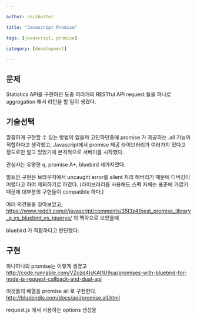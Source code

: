 ```yaml
---

author: noizbuster

title: "Javascript Promise"

tags: [javascript, promise]

category: [development]

---
```


## 문제
Statistics API를 구현하던 도중 여러개의 RESTful API request 들을 하나로 aggregation 해서 리턴을 할 일이 생겼다.

## 기술선택
깔끔하게 구현할 수 있는 방법이 없을까 고민하던중에 promise 가 제공하는 .all 기능이 적합하다고 생각했고, Javascript에서 promise 제공 라이브러리가 여러가지 있다고 정도로만 알고 있었기에 본격적으로 서베이를 시작했다.

관심사는 유명한 q, promise A+, bluebird 세가지였다.

빌트인 구현은 브라우저에서 uncaught error를 silent 처리 해버리기 때문에 디버깅이 어렵다고 하여 제외하기로 하였다. (라이브러리를 사용해도 스펙 자체는 표준에 가깝기 때문에 대부분의 구현들이 compatible 하다.)

여러 의견들을 찾아보았고,  
https://www.reddit.com/r/javascript/comments/35l3z4/best_promise_library_q_vs_bluebird_vs_jquerys/ 의 맥락으로 보았을때

bluebird 가 적합하다고 판단했다.

## 구현
하나하나의 promise는 이렇게 생겼고  
http://code.runnable.com/VZozd4IsKAt1U9ua/promises-with-bluebird-for-node-js-request-callback-and-dual-api

이것들의 배열을 promise all 로 구현한다.  
http://bluebirdjs.com/docs/api/promise.all.html

request.js 에서 사용하는 options 생성을
